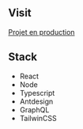 ## Visit

[Projet en production](https://project-boilerplate.netlify.app/)

## Stack

- React
- Node
- Typescript
- Antdesign
- GraphQL
- TailwinCSS
